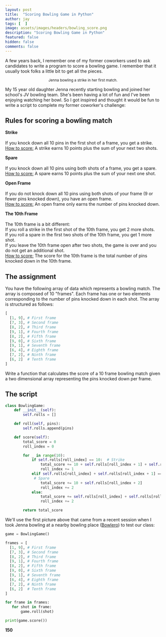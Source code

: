 ```yaml
---
layout: post
title:  "Scoring Bowling Game in Python"
author: jay
tags: [  ] 
image: assets/images/headers/bowling_score.png
description: "Scoring Bowling Game in Python"
featured: false
hidden: false
comments: false
---
```


<p>A few years back, I remember one of my former coworkers used to ask candidates to write a program to score a bowling game. I remember that it usually took folks a little bit to get all the pieces.</p>

<p style="text-align: center;">
<img src="{{ site.baseurl }}/assets/images/2023_review/jenna_bowling.png" alt="" /><br/>
<small>Jenna bowling a strike in her first match.</small></p>

<p>My 15 year old daughter Jenna recently starting bowling and joined her school's JV bowling team. She's been having a lot of fun and I've been enjoying watching her bowl. So I got inspired and thought it would be fun to write a script to complete my former coworker's challenge:</p>

<h2>Rules for scoring a bowling match</h2>
<p><b>Strike</b><br>
<br>
If you knock down all 10 pins in the first shot of a frame, you get a strike.<br>
<u>How to score:</u> A strike earns 10 points plus the sum of your next two shots.</p>

<p><b>Spare</b><br>
<br>
If you knock down all 10 pins using both shots of a frame, you get a spare.<br>
<u>How to score:</u> A spare earns 10 points plus the sum of your next one shot.</p>

<p><b>Open Frame</b><br>
<br>
If you do not knock down all 10 pins using both shots of your frame (9 or fewer pins knocked down), you have an open frame.<br>
<u>How to score:</u> An open frame only earns the number of pins knocked down.</p>

<p><b>The 10th Frame</b><br>
<br>
The 10th frame is a bit different:<br>
If you roll a strike in the first shot of the 10th frame, you get 2 more shots.<br>
If you roll a spare in the first two shots of the 10th frame, you get 1 more shot.<br>
If you leave the 10th frame open after two shots, the game is over and you do not get an additional shot.<br>
<u>How to score:</u> The score for the 10th frame is the total number of pins knocked down in the 10th frame.</p>


<h2>The assignment</h2>

You have the following array of data which represents a bowling match. The array is composed of 10 "frames". Each frame has one or two elements corresponding to the number of pins knocked down in each shot. The array is structured as follows:

```python
[
  [1, 9], # First frame
  [7, 3], # Second frame
  [8, 2], # Third frame
  [9, 1], # Fourth frame
  [8, 2], # Fifth frame
  [9, 0], # Sixth frame
  [9, 1], # Seventh frame
  [6, 4], # Eighth frame
  [7, 2], # Ninth frame
  [6, 2]  # Tenth frame
]
```

<p>Write a function that calculates the score of a 10 frame bowling match given a two dimensional array representing the pins knocked down per frame.</p>

<h2>The script</h2>

```python
class BowlingGame:
    def __init__(self):
        self.rolls = []

    def roll(self, pins):
        self.rolls.append(pins)

    def score(self):
        total_score = 0
        roll_index = 0

        for _ in range(10):
            if self.rolls[roll_index] == 10:  # Strike
                total_score += 10 + self.rolls[roll_index + 1] + self.rolls[roll_index + 2]
                roll_index += 1
            elif self.rolls[roll_index] + self.rolls[roll_index + 1] == 10: 
             # Spare
                total_score += 10 + self.rolls[roll_index + 2]
                roll_index += 2
            else:
                total_score += self.rolls[roll_index] + self.rolls[roll_index + 1]
                roll_index += 2

        return total_score
```
<p>We'll use the first picture above that came from a recent session when I took Jenna bowling at a nearby bowling place (<a href="https://bowlero.com/location/bowlero-fair-lawn" target="_blank">Bowlero</a>) to test our class:</p>

```python
game = BowlingGame()

frames = [
  [1, 9], # First frame
  [7, 3], # Second frame
  [8, 2], # Third frame
  [9, 1], # Fourth frame
  [8, 2], # Fifth frame
  [9, 0], # Sixth frame
  [9, 1], # Seventh frame
  [6, 4], # Eighth frame
  [7, 2], # Ninth frame
  [6, 2]  # Tenth frame
]

for frame in frames:
   for shot in frame:
       game.roll(shot)

print(game.score())
```

<p><b>150</b></p>